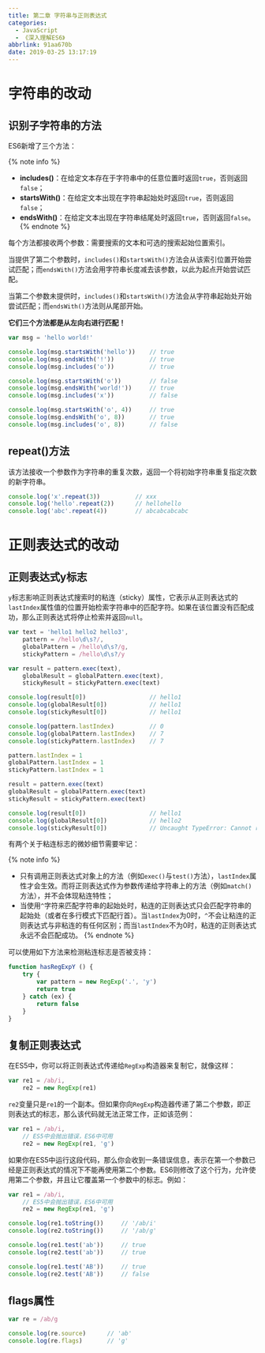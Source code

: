 ```yaml
---
title: 第二章 字符串与正则表达式
categories:
  - JavaScript
  - 《深入理解ES6》
abbrlink: 91aa670b
date: 2019-03-25 13:17:19
---
```


# 字符串的改动

## 识别子字符串的方法

ES6新增了三个方法：

{% note info %}
- **includes()**：在给定文本存在于字符串中的任意位置时返回`true`，否则返回`false`；
- **startsWith()**：在给定文本出现在字符串起始处时返回`true`，否则返回`false`；
- **endsWith()**：在给定文本出现在字符串结尾处时返回`true`，否则返回`false`。
{% endnote %}

每个方法都接收两个参数：需要搜索的文本和可选的搜索起始位置索引。

当提供了第二个参数时，`includes()`和`startsWith()`方法会从该索引位置开始尝试匹配；而`endsWith()`方法会用字符串长度减去该参数，以此为起点开始尝试匹配。

当第二个参数未提供时，`includes()`和`startsWith()`方法会从字符串起始处开始尝试匹配；而`endsWith()`方法则从尾部开始。

**它们三个方法都是从左向右进行匹配！**

```js
var msg = 'hello world!'

console.log(msg.startsWith('hello'))    // true
console.log(msg.endsWith('!'))          // true
console.log(msg.includes('o'))          // true

console.log(msg.startsWith('o'))        // false
console.log(msg.endsWith('world!'))     // true
console.log(msg.includes('x'))          // false

console.log(msg.startsWith('o', 4))     // true
console.log(msg.endsWith('o', 8))       // true
console.log(msg.includes('o', 8))       // false
```

## repeat()方法

该方法接收一个参数作为字符串的重复次数，返回一个将初始字符串重复指定次数的新字符串。

```js
console.log('x'.repeat(3))          // xxx
console.log('hello'.repeat(2))      // hellohello
console.log('abc'.repeat(4))        // abcabcabcabc
```

# 正则表达式的改动

## 正则表达式y标志

`y`标志影响正则表达式搜索时的粘连（sticky）属性，它表示从正则表达式的`lastIndex`属性值的位置开始检索字符串中的匹配字符。如果在该位置没有匹配成功，那么正则表达式将停止检索并返回`null`。

```js
var text = 'hello1 hello2 hello3',
    pattern = /hello\d\s?/,
    globalPattern = /hello\d\s?/g,
    stickyPattern = /hello\d\s?/y

var result = pattern.exec(text),
    globalResult = globalPattern.exec(text),
    stickyResult = stickyPattern.exec(text)

console.log(result[0])                  // hello1
console.log(globalResult[0])            // hello1
console.log(stickyResult[0])            // hello1

console.log(pattern.lastIndex)          // 0
console.log(globalPattern.lastIndex)    // 7
console.log(stickyPattern.lastIndex)    // 7

pattern.lastIndex = 1
globalPattern.lastIndex = 1
stickyPattern.lastIndex = 1

result = pattern.exec(text)
globalResult = globalPattern.exec(text)
stickyResult = stickyPattern.exec(text)

console.log(result[0])                  // hello1
console.log(globalResult[0])            // hello2
console.log(stickyResult[0])            // Uncaught TypeError: Cannot read property '0' of null
```

有两个关于粘连标志的微妙细节需要牢记：

{% note info %}
- 只有调用正则表达式对象上的方法（例如`exec()`与`test()`方法），`lastIndex`属性才会生效。而将正则表达式作为参数传递给字符串上的方法（例如`match()`方法），并不会体现粘连特性；
- 当使用`^`字符来匹配字符串的起始处时，粘连的正则表达式只会匹配字符串的起始处（或者在多行模式下匹配行首）。当`lastIndex`为0时，`^`不会让粘连的正则表达式与非粘连的有任何区别；而当`lastIndex`不为0时，粘连的正则表达式永远不会匹配成功。
{% endnote %}

可以使用如下方法来检测粘连标志是否被支持：

```js
function hasRegExpY () {
    try {
        var pattern = new RegExp('.', 'y')
        return true
    } catch (ex) {
        return false
    }
}
```

## 复制正则表达式

在ES5中，你可以将正则表达式传递给`RegExp`构造器来复制它，就像这样：

```js
var re1 = /ab/i,
    re2 = new RegExp(re1)
```

`re2`变量只是`re1`的一个副本。但如果你向`RegExp`构造器传递了第二个参数，即正则表达式的标志，那么该代码就无法正常工作，正如该范例：

```js
var re1 = /ab/i,
    // ES5中会抛出错误，ES6中可用
    re2 = new RegExp(re1, 'g')
```

如果你在ES5中运行这段代码，那么你会收到一条错误信息，表示在第一个参数已经是正则表达式的情况下不能再使用第二个参数。ES6则修改了这个行为，允许使用第二个参数，并且让它覆盖第一个参数中的标志。例如：

```js
var re1 = /ab/i,
    // ES5中会抛出错误，ES6中可用
    re2 = new RegExp(re1, 'g')

console.log(re1.toString())     // '/ab/i'
console.log(re2.toString())     // '/ab/g'

console.log(re1.test('ab'))     // true
console.log(re2.test('ab'))     // true

console.log(re1.test('AB'))     // true
console.log(re2.test('AB'))     // false
```

## flags属性

```js
var re = /ab/g

console.log(re.source)      // 'ab'
console.log(re.flags)       // 'g'
```